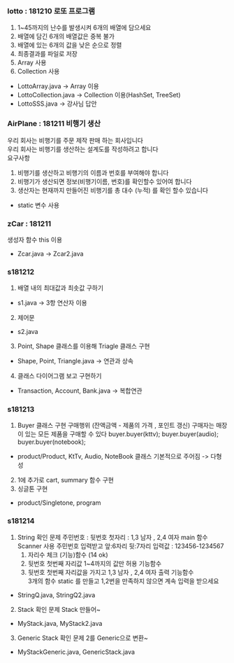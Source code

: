 ### lotto : 181210 로또 프로그램
1. 1~45까지의 난수를 발생시켜 6개의 배열에 담으세요
2. 배열에 담긴 6개의 배열값은 중복 불가
3. 배열에 있는 6개의 값을 낮은 순으로 정렬
4. 최종결과를 파일로 저장
5. Array 사용
6. Collection 사용
  * LottoArray.java -> Array 이용
  * LottoCollection.java -> Collection 이용(HashSet, TreeSet)
  * LottoSSS.java -> 강사님 답안

### AirPlane : 181211 비행기 생산  
우리 회사는 비행기를 주문 제작 판매 하는 회사입니다  
우리 회사는 비행기를 생산하는 설계도를 작성하려고 합니다  
요구사항
1. 비행기를 생산하고 비행기의 이름과 번호를 부여해야 합니다
2. 비행기가 생산되면 정보(비행기이름, 번호)를 확인할수 있어여 합니다
3. 생산자는  현재까지 만들어진 비행기를 총 대수 (누적) 를 확인 할수 있습니다
  * static 변수 사용

### zCar : 181211 
생성자 함수 this 이용
* Zcar.java -> Zcar2.java 

### s181212 
1. 배열 내의 최대값과 최솟값 구하기
  * s1.java  -> 3항 연산자 이용
2. 제어문
  * s2.java
3. Point, Shape 클래스를 이용해 Triagle 클래스 구현
  * Shape, Point, Triangle.java  -> 연관과 상속
4. 클래스 다이어그램 보고 구현하기
  * Transaction, Account, Bank.java -> 복합연관

### s181213  
1. Buyer 클래스 구현
구매행위 (잔액금액 - 제품의 가격 , 포인트 갱신)
구매자는 매장이 있는 모든 제품을 구매할 수 있다
  buyer.buyer(kttv);
  buyer.buyer(audio);
  buyer.buyer(notebook);
  * product/Product, KtTv, Audio, NoteBook 클래스 기본적으로 주어짐 -> 다형성
2. 1에 추가로 cart, summary 함수 구현
3. 싱글톤 구현
  * product/Singletone, program

### s181214  
1. String 확인 문제
주민번호 : 뒷번호 첫자리 : 1,3 남자 , 2,4 여자
main 함수 Scanner  사용 주민번호 입력받고
앞:6자리 뒷:7자리
입력값 : 123456-1234567 
   1) 자리수 체크 (기능)함수 (14 ok)
   2) 뒷번호 첫번째 자리값 1~4까지의 값만 허용 기능함수
   3) 뒷번호 첫번째 자리값을 가지고 1,3 남자 , 2,4 여자 출력 기능함수  
      3개의 함수 static 를 만들고 1,2번을 만족하지 않으면 계속 입력을 받으세요
  * StringQ.java, StringQ2.java
2. Stack 확인 문제
Stack 만들어~
  * MyStack.java, MyStack2.java
3. Generic Stack 확인 문제
2를 Generic으로 변환~
  * MyStackGeneric.java, GenericStack.java